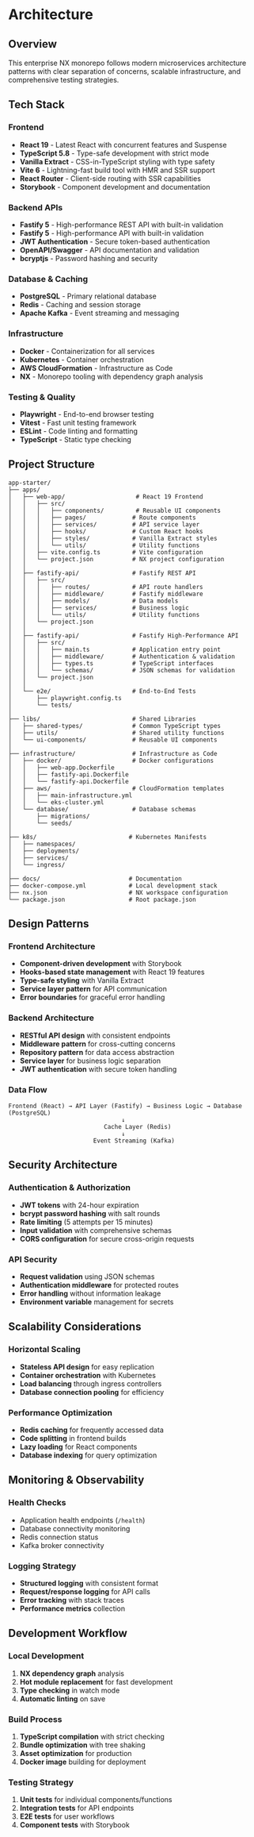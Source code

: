 # Architecture

## Overview

This enterprise NX monorepo follows modern microservices architecture patterns with clear separation of concerns, scalable infrastructure, and comprehensive testing strategies.

## Tech Stack

### Frontend
- **React 19** - Latest React with concurrent features and Suspense
- **TypeScript 5.8** - Type-safe development with strict mode
- **Vanilla Extract** - CSS-in-TypeScript styling with type safety
- **Vite 6** - Lightning-fast build tool with HMR and SSR support
- **React Router** - Client-side routing with SSR capabilities
- **Storybook** - Component development and documentation

### Backend APIs
- **Fastify 5** - High-performance REST API with built-in validation
- **Fastify 5** - High-performance API with built-in validation
- **JWT Authentication** - Secure token-based authentication
- **OpenAPI/Swagger** - API documentation and validation
- **bcryptjs** - Password hashing and security

### Database & Caching
- **PostgreSQL** - Primary relational database
- **Redis** - Caching and session storage
- **Apache Kafka** - Event streaming and messaging

### Infrastructure
- **Docker** - Containerization for all services
- **Kubernetes** - Container orchestration
- **AWS CloudFormation** - Infrastructure as Code
- **NX** - Monorepo tooling with dependency graph analysis

### Testing & Quality
- **Playwright** - End-to-end browser testing
- **Vitest** - Fast unit testing framework
- **ESLint** - Code linting and formatting
- **TypeScript** - Static type checking

## Project Structure

```
app-starter/
├── apps/
│   ├── web-app/                    # React 19 Frontend
│   │   ├── src/
│   │   │   ├── components/         # Reusable UI components
│   │   │   ├── pages/             # Route components
│   │   │   ├── services/          # API service layer
│   │   │   ├── hooks/             # Custom React hooks
│   │   │   ├── styles/            # Vanilla Extract styles
│   │   │   └── utils/             # Utility functions
│   │   ├── vite.config.ts         # Vite configuration
│   │   └── project.json           # NX project configuration
│   │
│   ├── fastify-api/               # Fastify REST API
│   │   ├── src/
│   │   │   ├── routes/            # API route handlers
│   │   │   ├── middleware/        # Fastify middleware
│   │   │   ├── models/            # Data models
│   │   │   ├── services/          # Business logic
│   │   │   └── utils/             # Utility functions
│   │   └── project.json
│   │
│   ├── fastify-api/               # Fastify High-Performance API
│   │   ├── src/
│   │   │   ├── main.ts            # Application entry point
│   │   │   ├── middleware/        # Authentication & validation
│   │   │   ├── types.ts           # TypeScript interfaces
│   │   │   └── schemas/           # JSON schemas for validation
│   │   └── project.json
│   │
│   └── e2e/                       # End-to-End Tests
│       ├── playwright.config.ts
│       └── tests/
│
├── libs/                          # Shared Libraries
│   ├── shared-types/              # Common TypeScript types
│   ├── utils/                     # Shared utility functions
│   └── ui-components/             # Reusable UI components
│
├── infrastructure/                # Infrastructure as Code
│   ├── docker/                    # Docker configurations
│   │   ├── web-app.Dockerfile
│   │   ├── fastify-api.Dockerfile
│   │   └── fastify-api.Dockerfile
│   ├── aws/                       # CloudFormation templates
│   │   ├── main-infrastructure.yml
│   │   └── eks-cluster.yml
│   └── database/                  # Database schemas
│       ├── migrations/
│       └── seeds/
│
├── k8s/                          # Kubernetes Manifests
│   ├── namespaces/
│   ├── deployments/
│   ├── services/
│   └── ingress/
│
├── docs/                         # Documentation
├── docker-compose.yml            # Local development stack
├── nx.json                       # NX workspace configuration
└── package.json                  # Root package.json
```

## Design Patterns

### Frontend Architecture
- **Component-driven development** with Storybook
- **Hooks-based state management** with React 19 features
- **Type-safe styling** with Vanilla Extract
- **Service layer pattern** for API communication
- **Error boundaries** for graceful error handling

### Backend Architecture
- **RESTful API design** with consistent endpoints
- **Middleware pattern** for cross-cutting concerns
- **Repository pattern** for data access abstraction
- **Service layer** for business logic separation
- **JWT authentication** with secure token handling

### Data Flow
```
Frontend (React) → API Layer (Fastify) → Business Logic → Database (PostgreSQL)
                                ↓
                           Cache Layer (Redis)
                                ↓
                        Event Streaming (Kafka)
```

## Security Architecture

### Authentication & Authorization
- **JWT tokens** with 24-hour expiration
- **bcrypt password hashing** with salt rounds
- **Rate limiting** (5 attempts per 15 minutes)
- **Input validation** with comprehensive schemas
- **CORS configuration** for secure cross-origin requests

### API Security
- **Request validation** using JSON schemas
- **Authentication middleware** for protected routes
- **Error handling** without information leakage
- **Environment variable** management for secrets

## Scalability Considerations

### Horizontal Scaling
- **Stateless API design** for easy replication
- **Container orchestration** with Kubernetes
- **Load balancing** through ingress controllers
- **Database connection pooling** for efficiency

### Performance Optimization
- **Redis caching** for frequently accessed data
- **Code splitting** in frontend builds
- **Lazy loading** for React components
- **Database indexing** for query optimization

## Monitoring & Observability

### Health Checks
- Application health endpoints (`/health`)
- Database connectivity monitoring
- Redis connection status
- Kafka broker connectivity

### Logging Strategy
- **Structured logging** with consistent format
- **Request/response logging** for API calls
- **Error tracking** with stack traces
- **Performance metrics** collection

## Development Workflow

### Local Development
1. **NX dependency graph** analysis
2. **Hot module replacement** for fast development
3. **Type checking** in watch mode
4. **Automatic linting** on save

### Build Process
1. **TypeScript compilation** with strict checking
2. **Bundle optimization** with tree shaking
3. **Asset optimization** for production
4. **Docker image** building for deployment

### Testing Strategy
1. **Unit tests** for individual components/functions
2. **Integration tests** for API endpoints
3. **E2E tests** for user workflows
4. **Component tests** with Storybook
